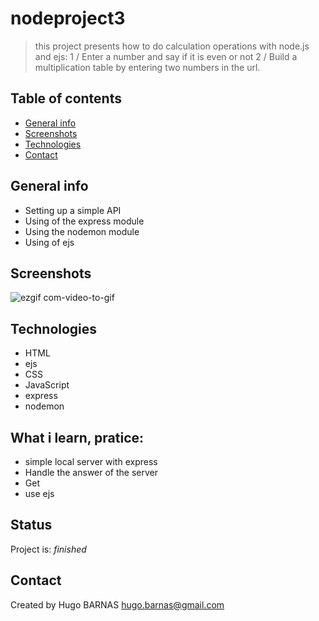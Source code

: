 # nodeproject3
> this project presents how to do calculation operations with node.js and ejs:
1 / Enter a number and say if it is even or not
2 / Build a multiplication table by entering two numbers in the url.

## Table of contents
* [General info](#general-info)
* [Screenshots](#screenshots)
* [Technologies](#technologies)
* [Contact](#contact)

## General info
- Setting up a simple API
- Using of the express module
- Using the nodemon module
- Using of ejs

## Screenshots

![ezgif com-video-to-gif](https://user-images.githubusercontent.com/57058997/90344219-df184200-e017-11ea-9ae4-78cd4b6ab518.gif)



## Technologies
* HTML
* ejs
* CSS
* JavaScript
* express
* nodemon




## What i learn, pratice: 
<ul>
 <li>simple local server with express
 <li>Handle the answer of the server
 <li>Get
 <li>use ejs
</ul>
 
 
## Status
Project is:  _finished_


## Contact
Created by Hugo BARNAS
hugo.barnas@gmail.com

